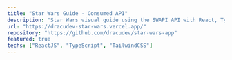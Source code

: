 ```yaml
---
title: "Star Wars Guide - Consumed API"
description: "Star Wars visual guide using the SWAPI API with React, TypeScript, and Tailwind CSS. Implemented pagination, user authentication with Firebase, state management with Redux Toolkit, and a detailed view of characters, films, and starships."
url: "https://dracudev-star-wars.vercel.app/"
repository: "https://github.com/dracudev/star-wars-app"
featured: true
techs: ["ReactJS", "TypeScript", "TailwindCSS"]
---
```

